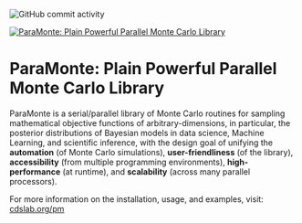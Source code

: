 ![GitHub commit activity](https://img.shields.io/github/commit-activity/m/cdslaborg/paramonte?style=plastic)  

[![ParaMonte: Plain Powerful Parallel Monte Carlo Library](https://www.cdslab.org/paramonte/images/paramonte.png)](https://www.cdslab.org/paramonte)  

  
  
ParaMonte: Plain Powerful Parallel Monte Carlo Library
======================================================

ParaMonte is a serial/parallel library of Monte Carlo routines for sampling mathematical objective functions of arbitrary-dimensions, in particular, the posterior distributions of Bayesian models in data science, Machine Learning, and scientific inference, with the design goal of unifying the **automation** (of Monte Carlo simulations), **user-friendliness** (of the library), **accessibility** (from multiple programming environments), **high-performance** (at runtime), and **scalability** (across many parallel processors).

For more information on the installation, usage, and examples, visit: [cdslab.org/pm](https://www.cdslab.org/paramonte)
